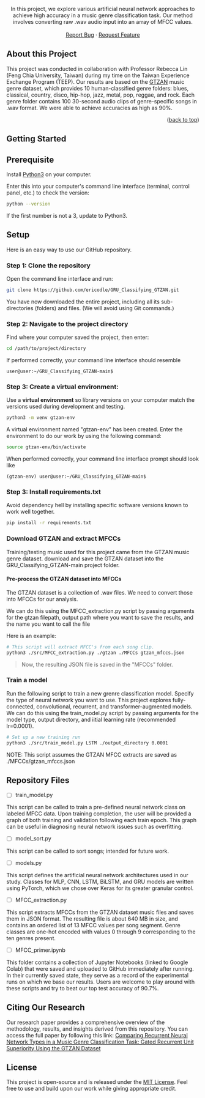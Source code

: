 <p align="center">
  In this project, we explore various artificial neural network approaches to achieve high accuracy in a music genre classification task. Our method involves converting raw .wav audio input into an array of MFCC values.
    <br />
    <br />
    <a href="https://github.com/github_username/repo_name/issues">Report Bug</a>
    ·
    <a href="https://github.com/github_username/repo_name/issues">Request Feature</a>
  </p>
</div>


<!-- ABOUT THE PROJECT -->
## About this Project

This project was conducted in collaboration with Professor Rebecca Lin (Feng Chia University, Taiwan) during my time on the Taiwan Experience Exchange Program (TEEP). Our results are based on the [GTZAN](http://marsyas.info/index.html) music genre dataset, which provides 10 human-classified genre folders: blues, classical, country, disco, hip-hop, jazz, metal, pop, reggae, and rock. Each genre folder contains 100 30-second audio clips of genre-specific songs in .wav format. We were able to achieve accuracies as high as 90%.


<p align="right">(<a href="#top">back to top</a>)</p>


## Getting Started

## Prerequisite

Install [Python3](https://www.python.org/downloads/) on your computer.

Enter this into your computer's command line interface (terminal, control panel, etc.) to check the version:

  ```sh
  python --version
  ```

If the first number is not a 3, update to Python3.

## Setup

Here is an easy way to use our GitHub repository.

### Step 1: Clone the repository


Open the command line interface and run:
  ```sh
  git clone https://github.com/ericodle/GRU_Classifying_GTZAN.git
  ```

You have now downloaded the entire project, including all its sub-directories (folders) and files.
(We will avoid using Git commands.)

### Step 2: Navigate to the project directory
Find where your computer saved the project, then enter:

  ```sh
  cd /path/to/project/directory
  ```

If performed correctly, your command line interface should resemble

```
user@user:~/GRU_Classifying_GTZAN-main$
```

### Step 3: Create a virtual environment: 
Use a **virtual environment** so library versions on your computer match the versions used during development and testing.


```sh
python3 -m venv gtzan-env
```

A virtual environment named "gtzan-env" has been created. 
Enter the environment to do our work by using the following command:


```sh
source gtzan-env/bin/activate
```

When performed correctly, your command line interface prompt should look like 

```
(gtzan-env) user@user:~/GRU_Classifying_GTZAN-main$
```

### Step 3: Install requirements.txt

Avoid dependency hell by installing specific software versions known to work well together.

  ```sh
pip install -r requirements.txt
  ```

### Download GTZAN and extract MFCCs

 Training/testing music used for this project came from the GTZAN music genre dataset. 
 download and save the GTZAN dataset into the GRU_Classifying_GTZAN-main project folder.

#### Pre-process the GTZAN dataset into MFCCs

The GTZAN dataset is a collection of .wav files. We need to convert those into MFCCs for our analysis.

We can do this using the MFCC_extraction.py script by passing arguments for the gtzan filepath, output path where you want to save the results, and the name you want to call the file

Here is an example:

```sh
# This script will extract MFCC's from each song clip.
python3 ./src/MFCC_extraction.py ./gtzan ./MFCCs gtzan_mfccs.json 
```
> Now, the resulting JSON file is saved in the "MFCCs" folder.

### Train a model

Run the following script to train a new grenre classification model.
Specify the type of neural network you want to use. This project explores fully-connected, convolutional, recurrent, and transformer-augmented models.
We can do this using the train_model.py script by passing arguments for the model type, output directory, and iitial learning rate (recommended lr=0.0001).

```sh
# Set up a new training run
python3 ./src/train_model.py LSTM ./output_directory 0.0001
```
NOTE: This script assumes the GTZAN MFCC extracts are saved as ./MFCCs/gtzan_mfccs.json


## Repository Files

- [ ] train_model.py

This script can be called to train a pre-defined neural network class on labeled MFCC data. Upon training completion, the user will be provided a graph of both training and validation following each train epoch. This graph can be useful in diagnosing neural network issues such as overfitting.

- [ ] model_sort.py

This script can be called to sort songs; intended for future work.

- [ ] models.py

This script defines the artificial neural network architectures used in our study. Classes for MLP, CNN, LSTM, BiLSTM, and GRU models are written using PyTorch, which we chose over Keras for its greater granular control.

- [ ] MFCC_extraction.py

This script extracts MFCCs from the GTZAN dataset music files and saves them in JSON format. The resulting file is about 640 MB in size, and contains an ordered list of 13 MFCC values per song segment. Genre classes are one-hot encoded with values 0 through 9 corresponding to the ten genres present.

- [ ] MFCC_primer.ipynb


This folder contains a collection of Jupyter Notebooks (linked to Google Colab) that were saved and uploaded to GitHub immediately after running. In their currently saved state, they serve as a record of the experimental runs on which we base our results. Users are welcome to play around with these scripts and try to beat our top test accuracy of 90.7%.

## Citing Our Research

Our research paper provides a comprehensive overview of the methodology, results, and insights derived from this repository. You can access the full paper by following this link: [Comparing Recurrent Neural Network Types in a Music Genre Classification Task: Gated Recurrent Unit Superiority Using the GTZAN Dataset](https://www.researchgate.net/publication/374698715_Comparing_Recurrent_Neural_Network_Types_in_a_Music_Genre_Classification_Task_Gated_Recurrent_Unit_Superiority_Using_the_GTZAN_Dataset)

<!-- LICENSE -->

## License
This project is open-source and is released under the [MIT License](LICENSE). Feel free to use and build upon our work while giving appropriate credit.


